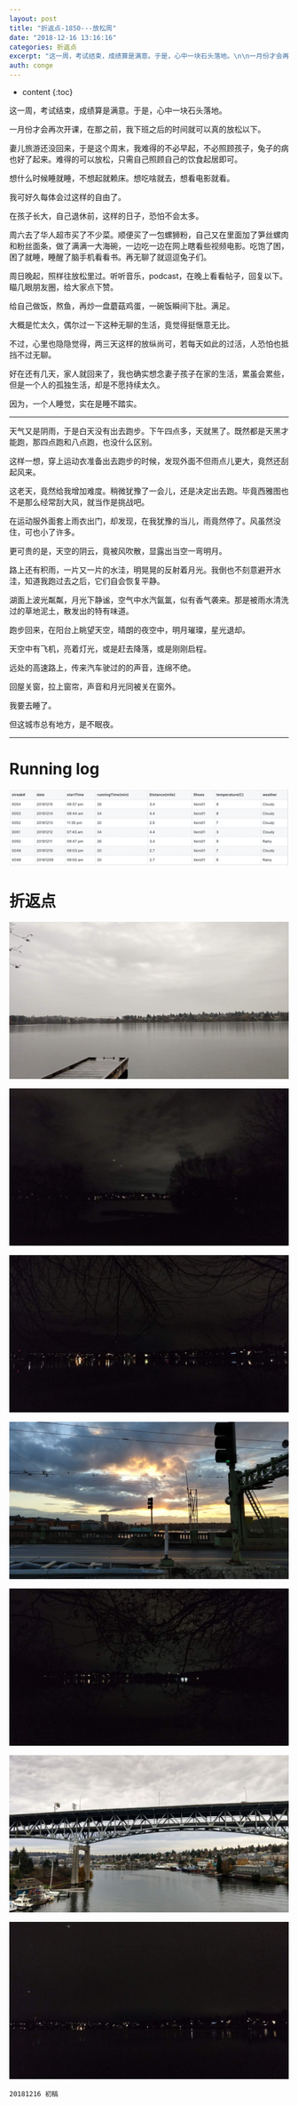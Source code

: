 ```yaml
---
layout: post
title: "折返点-1850---放松周"
date: "2018-12-16 13:16:16"
categories: 折返点
excerpt: "这一周，考试结束，成绩算是满意。于是，心中一块石头落地。\n\n一月份才会再次开课，在那之前，我下班之后的时间就可以真的放松以下。\n\n妻儿旅游还没回来，于是这个周末，我难得的不必早起，不必照顾孩子，兔子的病也好了起来。难得的可以放松，只需自己照顾自己的饮食起居即可..."
auth: conge
---
```

* content
{:toc}

这一周，考试结束，成绩算是满意。于是，心中一块石头落地。

一月份才会再次开课，在那之前，我下班之后的时间就可以真的放松以下。

妻儿旅游还没回来，于是这个周末，我难得的不必早起，不必照顾孩子，兔子的病也好了起来。难得的可以放松，只需自己照顾自己的饮食起居即可。

想什么时候睡就睡，不想起就赖床。想吃啥就去，想看电影就看。

我可好久每体会过这样的自由了。

在孩子长大，自己退休前，这样的日子，恐怕不会太多。

周六去了华人超市买了不少菜。顺便买了一包螺狮粉，自己又在里面加了笋丝螺肉和粉丝面条，做了满满一大海碗，一边吃一边在网上瞎看些视频电影。吃饱了困，困了就睡，睡醒了脑手机看看书。再无聊了就逗逗兔子们。

周日晚起，照样往放松里过。听听音乐，podcast，在晚上看看帖子，回复以下。瞄几眼朋友圈，给大家点下赞。

给自己做饭，熬鱼，再炒一盘蘑菇鸡蛋，一碗饭瞬间下肚。满足。

大概是忙太久，偶尔过一下这种无聊的生活，竟觉得挺惬意无比。

不过，心里也隐隐觉得，两三天这样的放纵尚可，若每天如此的过活，人恐怕也抵挡不过无聊。

好在还有几天，家人就回来了，我也确实想念妻子孩子在家的生活，累虽会累些，但是一个人的孤独生活，却是不愿持续太久。

因为，一个人睡觉，实在是睡不踏实。

----

天气又是阴雨，于是白天没有出去跑步。下午四点多，天就黑了。既然都是天黑才能跑，那四点跑和八点跑，也没什么区别。

这样一想，穿上运动衣准备出去跑步的时候，发现外面不但雨点儿更大，竟然还刮起风来。

这老天，竟然给我增加难度。稍微犹豫了一会儿，还是决定出去跑。毕竟西雅图也不是那么经常刮大风，就当作是挑战吧。

在运动服外面套上雨衣出门，却发现，在我犹豫的当儿，雨竟然停了。风虽然没住，可也小了许多。

更可贵的是，天空的阴云，竟被风吹散，显露出当空一弯明月。

路上还有积雨，一片又一片的水洼，明晃晃的反射着月光。我倒也不刻意避开水洼，知道我跑过去之后，它们自会恢复平静。

湖面上波光粼粼，月光下静谧，空气中水汽氤氲，似有香气袭来。那是被雨水清洗过的草地泥土，散发出的特有味道。

跑步回来，在阳台上眺望天空，晴朗的夜空中，明月璀璨，星光退却。

天空中有飞机，亮着灯光，或是赶去降落，或是刚刚启程。

远处的高速路上，传来汽车驶过的的声音，连绵不绝。

回屋关窗，拉上窗帘，声音和月光同被关在窗外。

我要去睡了。

但这城市总有地方，是不眠夜。

-----

# Running log
![Running log week 50, 2018](/assets/images/折返点/118382-914ff1bc123ce0ef.png)

# 折返点
![20181209.jpg](/assets/images/折返点/118382-57d528edcf4a2df1.jpg)

![20181210.jpg](/assets/images/折返点/118382-ab7d66f286bea735.jpg)

![20181211.jpg](/assets/images/折返点/118382-24bb51d588aecaec.jpg)

![20181212.jpg](/assets/images/折返点/118382-2c764251391f0b3e.jpg)

![20181213.jpg](/assets/images/折返点/118382-54a9592c8f1499a1.jpg)

![20181214.jpg](/assets/images/折返点/118382-42dd90b9f70fdcff.jpg)

![20181215.jpg](/assets/images/折返点/118382-bae518943a413781.jpg)

```
20181216 初稿
```
